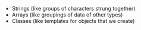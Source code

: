 - Strings (like groups of characters strung together)  
- Arrays (like groupings of data of other types)  
- Classes (like templates for objects that we create)